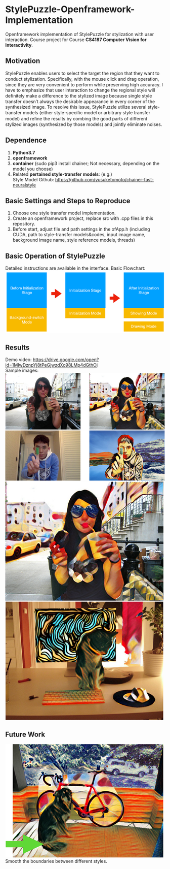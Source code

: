 # StylePuzzle-Openframework-Implementation
Openframework implementation of StylePuzzle for stylization with user interaction.
Course project for Course **CS4187 Computer Vision for Interactivity**.

## Motivation
StylePuzzle enables users to select the target the region that they want to conduct stylization. Speciﬁcally, with the mouse click and drag operation, since they are very convenient to perform while preserving high accuracy. I have to emphasize that user interaction to change the regional style will deﬁnitely make a difference to the stylized image because single style transfer doesn’t always the desirable appearance in every corner of the synthesized image. To resolve this issue, StylePuzzle utilize several style-transfer models (either style-speciﬁc model or arbitrary style transfer model) and reﬁne the results by combing the good parts of different stylized images (synthesized by those models) and jointly eliminate noises.

## Dependence
1. **Python3.7**  
2. **openframework**  
3. **container** (sudo pip3 install chainer; Not necessary, depending on the model you choose)  
4. Related **pertained style-transfer models**: (e.g.)  
Style Model Github: https://github.com/yusuketomoto/chainer-fast-neuralstyle 

## Basic Settings and Steps to Reproduce
1. Choose one style transfer model implementation.  
2. Create an openframework project, replace src with .cpp files in this repository.  
3. Before start, adjust file and path settings in the ofApp.h (including CUDA, path to style-transfer models&codes, input image name, background image name, style reference models, threads)

## Basic Operation of StylePuzzle
Detailed instructions are available in the interface. Basic Flowchart:    
![](flowchart.png)  

## Results
Demo video: https://drive.google.com/open?id=1MIwDznpYj8tPeGjwzdXo98LMp4dGthOj  
Sample images:  
![](compare1.png)
![](compare2.png)
![](result1.png)
![](result2.png)

## Future Work
![](limitation.png)  
 Smooth the boundaries between different styles.

